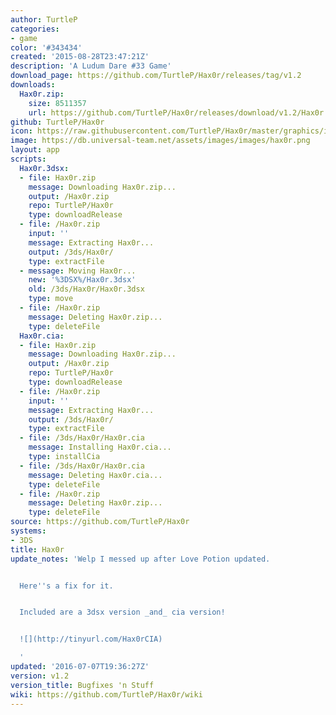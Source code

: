 ```yaml
---
author: TurtleP
categories:
- game
color: '#343434'
created: '2015-08-28T23:47:21Z'
description: 'A Ludum Dare #33 Game'
download_page: https://github.com/TurtleP/Hax0r/releases/tag/v1.2
downloads:
  Hax0r.zip:
    size: 8511357
    url: https://github.com/TurtleP/Hax0r/releases/download/v1.2/Hax0r.zip
github: TurtleP/Hax0r
icon: https://raw.githubusercontent.com/TurtleP/Hax0r/master/graphics/icon.png
image: https://db.universal-team.net/assets/images/images/hax0r.png
layout: app
scripts:
  Hax0r.3dsx:
  - file: Hax0r.zip
    message: Downloading Hax0r.zip...
    output: /Hax0r.zip
    repo: TurtleP/Hax0r
    type: downloadRelease
  - file: /Hax0r.zip
    input: ''
    message: Extracting Hax0r...
    output: /3ds/Hax0r/
    type: extractFile
  - message: Moving Hax0r...
    new: '%3DSX%/Hax0r.3dsx'
    old: /3ds/Hax0r/Hax0r.3dsx
    type: move
  - file: /Hax0r.zip
    message: Deleting Hax0r.zip...
    type: deleteFile
  Hax0r.cia:
  - file: Hax0r.zip
    message: Downloading Hax0r.zip...
    output: /Hax0r.zip
    repo: TurtleP/Hax0r
    type: downloadRelease
  - file: /Hax0r.zip
    input: ''
    message: Extracting Hax0r...
    output: /3ds/Hax0r/
    type: extractFile
  - file: /3ds/Hax0r/Hax0r.cia
    message: Installing Hax0r.cia...
    type: installCia
  - file: /3ds/Hax0r/Hax0r.cia
    message: Deleting Hax0r.cia...
    type: deleteFile
  - file: /Hax0r.zip
    message: Deleting Hax0r.zip...
    type: deleteFile
source: https://github.com/TurtleP/Hax0r
systems:
- 3DS
title: Hax0r
update_notes: 'Welp I messed up after Love Potion updated.


  Here''s a fix for it.


  Included are a 3dsx version _and_ cia version!


  ![](http://tinyurl.com/Hax0rCIA)

  '
updated: '2016-07-07T19:36:27Z'
version: v1.2
version_title: Bugfixes 'n Stuff
wiki: https://github.com/TurtleP/Hax0r/wiki
---
```

